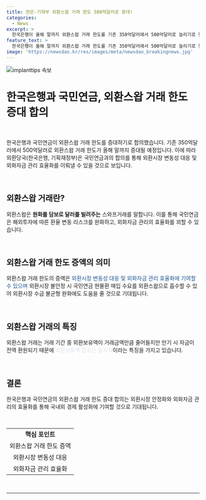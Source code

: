 ```yaml
---
title: 한은·기재부 외환스왑 거래 한도 500억달러로 증대!
categories:
  - News
excerpt: >
  한국은행이 올해 말까지 외환스왑 거래 한도를 기존 350억달러에서 500억달러로 늘리기로 했다. 이동은 국민연금의 해외투자 확대를 고려한 것으로, 외환시장 변동성 대응과 외환시장수급 불균형 완화에 도움이 될 것으로 예상된다. 또한, 국민연금은 환율 변동 리스크를 완화하고 외화자금 관리 효율화를 할 수 있다. 한은 관계자는 외환보유액의 일시적 감소가 있겠지만 만기시 자금이 전액 환원되기 때문에 큰 문제는 없다고 밝혔다.
feature_text: >
  한국은행이 올해 말까지 외환스왑 거래 한도를 기존 350억달러에서 500억달러로 늘리기로 했다. 이동은 국민연금의 해외투자 확대를 고려한 것으로, 외환시장 변동성 대응과 외환시장수급 불균형 완화에 도움이 될 것으로 예상된다. 또한, 국민연금은 환율 변동 리스크를 완화하고 외화자금 관리 효율화를 할 수 있다. 한은 관계자는 외환보유액의 일시적 감소가 있겠지만 만기시 자금이 전액 환원되기 때문에 큰 문제는 없다고 밝혔다.
image: 'https://newsdao.kr/res/images/meta/newsdao_breakingnews.jpg'
---
```


<p><img src="https://newsdao.kr/res/images/meta/newsdao_breakingnews.jpg" alt="implanttips 속보" /></p>

<h1 data-ke-size="size26">한국은행과 국민연금, 외환스왑 거래 한도 증대 합의</h1>

<p data-ke-size="size16">&nbsp;</p>

<p>한국은행과 국민연금이 외환스왑 거래 한도를 증대하기로 합의했습니다. 기존 350억달러에서 500억달러로 외환스왑 거래 한도가 올해 말까지 증대될 예정입니다. 이에 따라 외환당국(한국은행, 기획재정부)은 국민연금과의 합의를 통해 외환시장 변동성 대응 및 외화자금 관리 효율화를 이뤄낼 수 있을 것으로 보입니다.</p>

<p data-ke-size="size16">&nbsp;</p>

<h2 data-ke-size="size26">외환스왑 거래란?</h2>

<p data-ke-size="size16">외환스왑은 <b>원화를 담보로 달러를 빌려주는</b> 스와프거래를 말합니다. 이를 통해 국민연금은 해외투자에 따른 환율 변동 리스크를 완화하고, 외화자금 관리의 효율화를 꾀할 수 있습니다.</p>

<p data-ke-size="size16">&nbsp;</p>

<h2 data-ke-size="size26">외환스왑 거래 한도 증액의 의미</h2>

<p data-ke-size="size16">외환스왑 거래 한도의 증액은 <span style="color: #1a5490;">외환시장 변동성 대응 및 외화자금 관리 효율화에 기여할 수 있으며</span> 외환시장 불안정 시 국민연금 현물환 매입 수요를 외환스왑으로 흡수할 수 있어 외환시장 수급 불균형 완화에도 도움을 줄 것으로 기대됩니다.</p>

<p data-ke-size="size16">&nbsp;</p>

<h2 data-ke-size="size26">외환스왑 거래의 특징</h2>

<p data-ke-size="size16">외환스왑 거래는 거래 기간 중 외환보유액이 거래금액만큼 줄어들지만 만기 시 자금이 전액 환원되기 때문에 <span style="color: #21538527;">외환보유액 감소는 일시적</span>이라는 특징을 가지고 있습니다.</p>

<p data-ke-size="size16">&nbsp;</p>

<h2 data-ke-size="size26">결론</h2>

<p data-ke-size="size16">한국은행과 국민연금의 외환스왑 거래 한도 증대 합의는 외환시장 안정화와 외화자금 관리의 효율화를 통해 국내외 경제 활성화에 기여할 것으로 기대됩니다.</p>

<p data-ke-size="size16">&nbsp;</p>

<table>
<tbody>
<tr>
<td style="text-align: center; height: 17px;"><b>핵심 포인트</b></td>
</tr>
<tr>
<td style="text-align: center; height: 17px;">외환스왑 거래 한도 증액</td>
</tr>
<tr>
<td style="text-align: center; height: 17px;">외환시장 변동성 대응</td>
</tr>
<tr>
<td style="text-align: center; height: 17px;">외화자금 관리 효율화</td>
</tr>
</tbody>
</table>

<p data-ke-size="size16">&nbsp;</p>

<hr>

<p data-ke-size="size16">&nbsp;</p>

